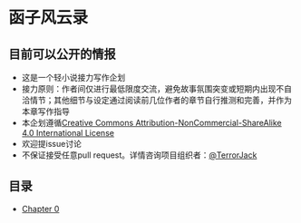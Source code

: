 # 函子风云录

## 目前可以公开的情报

* 这是一个轻小说接力写作企划
* 接力原则：作者间仅进行最低限度交流，避免故事氛围突变或短期内出现不自洽情节；其他细节与设定通过阅读前几位作者的章节自行推测和完善，并作为本章写作指导
* 本企划遵循[Creative Commons Attribution-NonCommercial-ShareAlike 4.0 International License](https://creativecommons.org/licenses/by-nc-sa/4.0/)
* 欢迎提issue讨论
* 不保证接受任意pull request。详情咨询项目组织者：[@TerrorJack](https://github.com/TerrorJack)

## 目录

* [Chapter 0](chapter_0.md)
